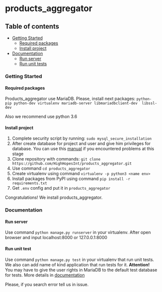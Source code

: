 # products_aggregator

## Table of contents


* [Getting Started](#Getting-Started)
  * [Required packages](#Required-packages)
  * [Install project](#Install-project)
* [Documentation](#Documentation)
  * [Run server](#Run-server)
  * [Run unit tests](#Run-unit-tests)

### Getting Started

#### Required packages

Products_aggregator use MariaDB. Please, install next packages:
`python-pip python-dev virtualenv mariadb-server libmariadbclient-dev 
libssl-dev`

Also we recommend use python 3.6

#### Install project

1. Complete security script by running:
`sudo mysql_secure_installation`
2. After create database for project and user and give him privileges
for database. You can use this [manual](https://www.digitalocean.com/community/tutorials/how-to-use-mysql-or-mariadb-with-your-django-application-on-ubuntu-14-04)
if you encountered problems at this stage
3. Clone repository with commands:
`git clone https://github.com/HighHopesInt/products_aggregator.git`
4. Use command `cd products_aggregator` 
5. Create virtualenv using command `virtualenv -p python3 <name env>`
6. Install packages from PyPI using command `pip install -r requirements.txt`
7. Get `.env` config and put it in `products_aggregator`

Congratulations! We install products_aggregator.

### Documentation 

#### Run server

Use command `python manage.py runserver` in your virtualenv.
After open browser and input localhost:8000 or 127.0.0.1:8000

#### Run unit test

Use command `python manage.py test` in your virtualenv that run unit tests.
We also can add name of kind application that run tests for it. **Attention!** You may have to give the user rights in MariaDB to the default test database for tests. More details in [documentation](https://docs.djangoproject.com/en/2.2/topics/testing/overview/#the-test-database)

Please, if you search error tell us in issue.